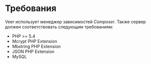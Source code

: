 Требования
==========

Veer использует менеджер зависимостей *Composer*. Также сервер должен соответствовать следующим требованиям:

* PHP >= 5.4
* Mcrypt PHP Extension
* Mbstring PHP Extension
* JSON PHP Extension
* MySQL
